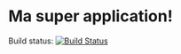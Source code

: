 # Ma super application!

Build status: [![Build Status](https://dev.azure.com/oli-azure/cicd-fr/_apis/build/status/oli-azure.cicd-fr?branchName=master)](https://dev.azure.com/oli-azure/cicd-fr/_build/latest?definitionId=6&branchName=master)